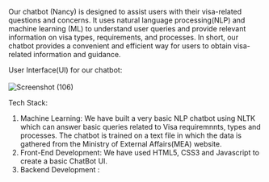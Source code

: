 Our chatbot (Nancy) is designed to assist users with their visa-related questions and concerns. It uses natural language processing(NLP) and machine learning (ML)
to understand user queries and provide relevant information on visa types, requirements, and processes.
In short, our chatbot provides a convenient and efficient way for users to obtain visa-related information and guidance.

User Interface(UI) for our chatbot: <br><br>
![Screenshot (106)](https://user-images.githubusercontent.com/83204279/227520318-67ecd0ac-4a12-4db7-968f-8210c1f8abda.png)



Tech Stack:
1) Machine Learning:
We have built a very basic NLP chatbot using NLTK which can answer basic queries related to Visa requiremnnts, types and processes. The chatbot is trained 
on a text file in which the data is gathered from the Ministry of External Affairs(MEA) website.
2) Front-End Development:
We have used HTML5, CSS3 and Javascript to create a basic ChatBot UI.
3) Backend Development : 
